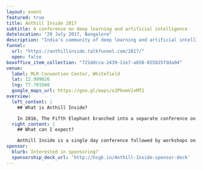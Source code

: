 ```yaml
---
layout: event
featured: true
title: Anthill Inside 2017
subtitle: A conference on deep learning and artificial intelligence
datelocation: "29 July 2017, Bangalore"
description: "India's community of deep learning and artificial intelligence practitioners"
funnel:
  url: "https://anthillinside.talkfunnel.com/2017/"
  open: false
boxoffice_item_collection: "721ddcca-2439-11e7-a658-855025fdda9d"
venue:
  label: MLR Convention Center, Whitefield
  lat: 12.999026
  lng: 77.701948
  google_maps_url: https://goo.gl/maps/o2PkomVJxMT2
overview:
  left_content: |
    ## What is Anthill Inside?

    In 2016, The Fifth Elephant branched into a separate conference on Deep Learning. Anthill Inside is the new avataar of the Deep Learning conference. Anthill Inside attempts to bridge the gap bringing theoretical advances closer to functioning reality.
  right_content: |
    ## What can I expect?

    Anthill Inside is a single day conference followed by workshops on the second day. The conference will have full, crisp and lightning talks from morning to evening. The workshops on the next day will introduce participants to neural networks followed by two tracks of three-hour workshops on NLP and Computer Vision / AI.
sponsor:
  blurb: Interested in sponsoring?
  sponsorship_deck_url: 'http://hsgk.in/Anthill-Inside-sponsor-deck'
---
```

